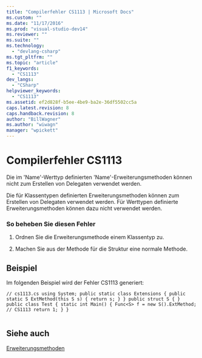 ```yaml
---
title: "Compilerfehler CS1113 | Microsoft Docs"
ms.custom: ""
ms.date: "11/17/2016"
ms.prod: "visual-studio-dev14"
ms.reviewer: ""
ms.suite: ""
ms.technology: 
  - "devlang-csharp"
ms.tgt_pltfrm: ""
ms.topic: "article"
f1_keywords: 
  - "CS1113"
dev_langs: 
  - "CSharp"
helpviewer_keywords: 
  - "CS1113"
ms.assetid: ef2d828f-b5ee-4be9-ba2e-36df5502cc5a
caps.latest.revision: 8
caps.handback.revision: 8
author: "BillWagner"
ms.author: "wiwagn"
manager: "wpickett"
---
```

# Compilerfehler CS1113
Die im 'Name'\-Werttyp definierten 'Name'\-Erweiterungsmethoden können nicht zum Erstellen von Delegaten verwendet werden.  
  
 Die für Klassentypen definierten Erweiterungsmethoden können zum Erstellen von Delegaten verwendet werden. Für Werttypen definierte Erweiterungsmethoden können dazu nicht verwendet werden.  
  
### So beheben Sie diesen Fehler  
  
1.  Ordnen Sie die Erweiterungsmethode einem Klassentyp zu.  
  
2.  Machen Sie aus der Methode für die Struktur eine normale Methode.  
  
## Beispiel  
 Im folgenden Beispiel wird der Fehler CS1113 generiert:  
  
```  
// cs1113.cs using System; public static class Extensions { public static S ExtMethod(this S s) { return s; } } public struct S { } public class Test { static int Main() { Func<S> f = new S().ExtMethod; // CS1113 return 1; } }  
  
```  
  
## Siehe auch  
 [Erweiterungsmethoden](../../csharp/programming-guide/classes-and-structs/extension-methods.md)